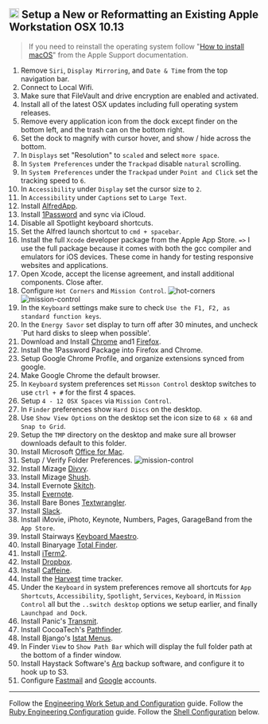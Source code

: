 ## <img src="https://cdn.rawgit.com/chrishough/my-public-data/master/my-configurations/installation.svg" height="20"> Setup a New or Reformatting an Existing Apple Workstation OSX 10.13

> If you need to reinstall the operating system follow "[How to install macOS](https://support.apple.com/en-us/HT204904)" from the Apple Support documentation.

1. Remove `Siri`, `Display Mirroring`, and `Date & Time` from the top navigation bar.
2. Connect to Local Wifi.
3. Make sure that FileVault and drive encryption are enabled and activated.
2. Install all of the latest OSX updates including full operating system releases.
3. Remove every application icon from the dock except finder on the bottom left, and the trash can on the bottom right.
4. Set the dock to magnify with cursor hover, and show / hide across the bottom.
5. In `Displays` set "Resolution" to `scaled` and select `more space`. 
6. In `System Preferences` under the `Trackpad` disable `natural` scrolling.
7. In `System Preferences` under the `Trackpad` under `Point and Click` set the tracking speed to `6`.
8. In `Accessibility` under `Display` set the cursor size to `2`.
9. In `Accessibility` under `Captions` set to `Large Text`.
10. Install [AlfredApp](https://www.alfredapp.com/).
11. Install [1Password](https://1password.com/) and sync via iCloud.
12. Disable all Spotlight keyboard shortcuts. 
13. Set the Alfred launch shortcut to `cmd + spacebar`.
14. Install the full `Xcode` developer package from the Apple App Store. `=>` I use the full package because it comes with both the gcc compiler and emulators for iOS devices. These come in handy for testing responsive websites and applications.
15. Open Xcode, accept the license agreement, and install additional components.  Close after. 
16. Configure `Hot Corners` and `Mission Control`.
  ![hot-corners](https://github.com/chrishough/my-public-data/raw/master/my-configurations/20171001/workstation/hot-corners.png)
  ![mission-control](https://github.com/chrishough/my-public-data/raw/master/my-configurations/20171001/workstation/mission-control.png)
17. In the `Keyboard` settings make sure to check `Use the F1, F2, as standard function keys`.
17. In the `Energy Savor` set display to turn off after 30 minutes, and uncheck `Put hard disks to sleep when possible'.
18. Download and Install [Chrome](https://www.google.com/chrome/browser/desktop/index.html) and1 [Firefox](https://www.mozilla.org/en-US/firefox/new/).
19. Install the 1Password Package into Firefox and Chrome.
20. Setup Google Chrome Profile, and organize extensions synced from google.
21. Make Google Chrome the default browser.
22. In `Keyboard` system preferences set `Misson Control` desktop switches to use `ctrl + #` for the first 4 spaces.
23. Setup `4 - 12 OSX Spaces` via `Mission Control`.
24. In `Finder` preferences show `Hard Discs` on the desktop.
25. Use `Show View Options` on the desktop set the icon size to `68 x 68` and `Snap to Grid`.
26. Setup the `TMP` directory on the desktop and make sure all browser downloads default to this folder.
27. Install Microsoft [Office for Mac](https://www.microsoft.com/en-us/store/b/office).
28. Setup / Verify Folder Preferences.
  ![mission-control](https://github.com/chrishough/my-public-data/raw/master/my-configurations/20171001/workstation/folder-preferences.png)
29. Install Mizage [Divvy](http://mizage.com/divvy/).
30. Install Mizage [Shush](http://mizage.com/shush/).
31. Install Evernote [Skitch](https://evernote.com/products/skitch).
32. Install [Evernote](https://evernote.com/).
33. Install Bare Bones [Textwrangler](https://www.barebones.com/products/textwrangler/).
34. Install [Slack](https://slack.com).
35. Install iMovie, iPhoto, Keynote, Numbers, Pages, GarageBand from the `App Store`.
36. Install Stairways [Keyboard Maestro](https://www.keyboardmaestro.com/main/).
37. Install Binaryage [Total Finder](https://totalfinder.binaryage.com/).
38. Install [iTerm2](https://www.iterm2.com/).
39. Install [Dropbox](https://www.dropbox.com).
40. Install [Caffeine](http://lightheadsw.com/caffeine/).
41. Install the [Harvest](https://www.getharvest.com/) time tracker.
42. Under the `Keyboard` in system preferences remove all shortcuts for `App Shortcuts`, `Accessibility`, `Spotlight`, `Services`, `Keyboard`, in `Mission Control` all but the `..switch desktop` options we setup earlier, and finally `Launchpad and Dock`.
43. Install Panic's [Transmit](https://panic.com/transmit/).
44. Install CocoaTech's [Pathfinder](https://cocoatech.com/).
45. Install Bjango's [Istat Menus](https://bjango.com/mac/istatmenus/).
46. In Finder `View` to `Show Path Bar` which will display the full folder path at the bottom of a finder window.
47. Install Haystack Software's [Arq](https://www.arqbackup.com/download/) backup software, and configure it to hook up to S3.
48. Configure [Fastmail](https://www.fastmail.com) and [Google](https://mail.google.com/mail/) accounts. 

*** 

Follow the [Engineering Work Setup and Configuration](/guides/workstation.md) guide.
Follow the [Ruby Engineering Configuration](/guides/build.md) guide.
Follow the [Shell Configuration](/guides/shell.md) below.
